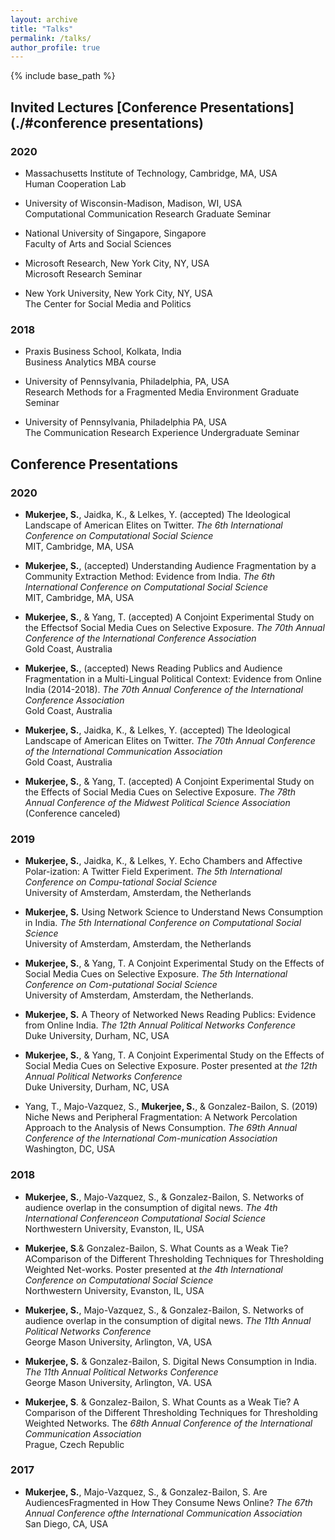```yaml
---
layout: archive
title: "Talks"
permalink: /talks/
author_profile: true
---
```


{% include base_path %}

## Invited Lectures [Conference Presentations](./#conference presentations)

### 2020 

* Massachusetts Institute of Technology, Cambridge, MA, USA<br>
Human Cooperation Lab<br>

* University of Wisconsin-Madison, Madison, WI, USA<br>
Computational Communication Research Graduate Seminar<br>

* National University of Singapore, Singapore<br>
Faculty of Arts and Social Sciences<br>

* Microsoft Research, New York City, NY, USA<br>
Microsoft Research Seminar

* New York University, New York City, NY, USA<br>
The Center for Social Media and Politics<br>

### 2018
* Praxis Business School, Kolkata, India<br>
Business Analytics MBA course

* University of Pennsylvania, Philadelphia, PA, USA<br>
Research Methods for a Fragmented Media Environment Graduate Seminar<br>

* University of Pennsylvania, Philadelphia PA, USA<br>
The Communication Research Experience Undergraduate Seminar


## Conference Presentations

### 2020

* **Mukerjee, S.**, Jaidka, K., & Lelkes, Y. (accepted) The Ideological Landscape of American Elites on Twitter. *The 6th International Conference on Computational Social Science*<br>MIT, Cambridge, MA, USA

* **Mukerjee, S.**, (accepted) Understanding Audience Fragmentation by a Community Extraction Method: Evidence from India. *The 6th International Conference on Computational Social Science* <br>
MIT, Cambridge, MA, USA

* **Mukerjee, S.**, & Yang, T. (accepted) A Conjoint Experimental Study on the Effectsof Social Media Cues on Selective Exposure. *The 70th Annual Conference of the International Conference Association* <br>
Gold Coast, Australia

* **Mukerjee, S.**, (accepted) News Reading Publics and Audience Fragmentation in a Multi-Lingual Political Context: Evidence from Online India (2014-2018). *The 70th Annual Conference of the International Conference Association* <br>
Gold Coast, Australia

* **Mukerjee, S.**, Jaidka, K., & Lelkes, Y. (accepted) The Ideological Landscape of American Elites on Twitter. *The 70th Annual Conference of the International Communication Association* <br>
Gold Coast, Australia

* **Mukerjee, S.**, & Yang, T. (accepted) A Conjoint Experimental Study on the Effects of Social Media Cues on Selective Exposure. *The 78th Annual Conference of the Midwest Political Science Association* (Conference canceled)

### 2019

* **Mukerjee, S.**, Jaidka, K., & Lelkes, Y. Echo Chambers and Affective Polar-ization: A Twitter Field Experiment. *The 5th International Conference on Compu-tational Social Science* <br>
University of Amsterdam, Amsterdam, the Netherlands

* **Mukerjee, S.** Using Network Science to Understand News Consumption in India. *The 5th International Conference on Computational Social Science* <br>
University of Amsterdam, Amsterdam, the Netherlands

* **Mukerjee, S.**, & Yang, T. A Conjoint Experimental Study on the Effects of Social Media Cues on Selective Exposure. *The 5th International Conference on Com-putational Social Science*<br>
University of Amsterdam, Amsterdam, the Netherlands.

* **Mukerjee, S.** A Theory of Networked News Reading Publics: Evidence from Online India. *The 12th Annual Political Networks Conference*<br>
Duke University, Durham, NC, USA

* **Mukerjee, S.**, & Yang, T. A Conjoint Experimental Study on the Effects of Social Media Cues on Selective Exposure. Poster presented at *the 12th Annual Political Networks Conference*<br>
Duke University, Durham, NC, USA

* Yang, T., Majo-Vazquez, S., **Mukerjee, S.**, & Gonzalez-Bailon, S. (2019) Niche News and Peripheral Fragmentation: A Network Percolation Approach to the Analysis of News Consumption. *The 69th Annual Conference of the International Com-munication Association*<br>
Washington, DC, USA

### 2018

* **Mukerjee, S.**, Majo-Vazquez, S., & Gonzalez-Bailon, S. Networks of audience overlap in the consumption of digital news. *The 4th International Conferenceon Computational Social Science*<br>
Northwestern University, Evanston, IL, USA

* **Mukerjee, S**.& Gonzalez-Bailon, S. What Counts as a Weak Tie? AComparison of the Different Thresholding Techniques for Thresholding Weighted Net-works. Poster presented at *the 4th International Conference on Computational Social Science*<br>
Northwestern University, Evanston, IL, USA

* **Mukerjee, S.**, Majo-Vazquez, S., & Gonzalez-Bailon, S. Networks of audience overlap in the consumption of digital news. *The 11th Annual Political Networks Conference*<br>
George Mason University, Arlington, VA, USA

* **Mukerjee, S.** & Gonzalez-Bailon, S. Digital News Consumption in India. *The 11th Annual Political Networks Conference*<br>
George Mason University, Arlington, VA. USA

* **Mukerjee, S**. & Gonzalez-Bailon, S. What Counts as a Weak Tie? A Comparison of the Different Thresholding Techniques for Thresholding Weighted Networks. The *68th Annual Conference of the International Communication Association*<br>
Prague, Czech Republic

### 2017

* **Mukerjee, S.**, Majo-Vazquez, S., & Gonzalez-Bailon, S. Are AudiencesFragmented in How They Consume News Online? *The 67th Annual Conference ofthe International Communication Association*<br>
San Diego, CA, USA
<!--stackedit_data:
eyJoaXN0b3J5IjpbMjA2NDY0OTQxMV19
-->